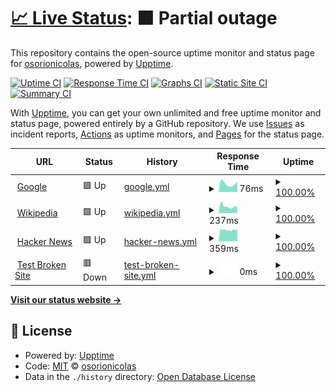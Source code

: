 # [📈 Live Status](https://osorionicolas.github.io/upptime): <!--live status--> **🟧 Partial outage**

This repository contains the open-source uptime monitor and status page for [osorionicolas](https://osorionicolas.github.io/upptime), powered by [Upptime](https://github.com/upptime/upptime).

[![Uptime CI](https://github.com/osorionicolas/upptime/workflows/Uptime%20CI/badge.svg)](https://github.com/osorionicolas/upptime/actions?query=workflow%3A%22Uptime+CI%22)
[![Response Time CI](https://github.com/osorionicolas/upptime/workflows/Response%20Time%20CI/badge.svg)](https://github.com/osorionicolas/upptime/actions?query=workflow%3A%22Response+Time+CI%22)
[![Graphs CI](https://github.com/osorionicolas/upptime/workflows/Graphs%20CI/badge.svg)](https://github.com/osorionicolas/upptime/actions?query=workflow%3A%22Graphs+CI%22)
[![Static Site CI](https://github.com/osorionicolas/upptime/workflows/Static%20Site%20CI/badge.svg)](https://github.com/osorionicolas/upptime/actions?query=workflow%3A%22Static+Site+CI%22)
[![Summary CI](https://github.com/osorionicolas/upptime/workflows/Summary%20CI/badge.svg)](https://github.com/osorionicolas/upptime/actions?query=workflow%3A%22Summary+CI%22)

With [Upptime](https://upptime.js.org), you can get your own unlimited and free uptime monitor and status page, powered entirely by a GitHub repository. We use [Issues](https://github.com/osorionicolas/upptime/issues) as incident reports, [Actions](https://github.com/osorionicolas/upptime/actions) as uptime monitors, and [Pages](https://osorionicolas.github.io/upptime) for the status page.

<!--start: status pages-->
<!-- This summary is generated by Upptime (https://github.com/upptime/upptime) -->
<!-- Do not edit this manually, your changes will be overwritten -->
<!-- prettier-ignore -->
| URL | Status | History | Response Time | Uptime |
| --- | ------ | ------- | ------------- | ------ |
| <img alt="" src="https://favicons.githubusercontent.com/www.google.com" height="13"> [Google](https://www.google.com) | 🟩 Up | [google.yml](https://github.com/osorionicolas/upptime/commits/HEAD/history/google.yml) | <details><summary><img alt="Response time graph" src="./graphs/google/response-time-week.png" height="20"> 76ms</summary><br><a href="https://osorionicolas.github.io/upptime/history/google"><img alt="Response time 68" src="https://img.shields.io/endpoint?url=https%3A%2F%2Fraw.githubusercontent.com%2Fosorionicolas%2Fupptime%2FHEAD%2Fapi%2Fgoogle%2Fresponse-time.json"></a><br><a href="https://osorionicolas.github.io/upptime/history/google"><img alt="24-hour response time 94" src="https://img.shields.io/endpoint?url=https%3A%2F%2Fraw.githubusercontent.com%2Fosorionicolas%2Fupptime%2FHEAD%2Fapi%2Fgoogle%2Fresponse-time-day.json"></a><br><a href="https://osorionicolas.github.io/upptime/history/google"><img alt="7-day response time 76" src="https://img.shields.io/endpoint?url=https%3A%2F%2Fraw.githubusercontent.com%2Fosorionicolas%2Fupptime%2FHEAD%2Fapi%2Fgoogle%2Fresponse-time-week.json"></a><br><a href="https://osorionicolas.github.io/upptime/history/google"><img alt="30-day response time 68" src="https://img.shields.io/endpoint?url=https%3A%2F%2Fraw.githubusercontent.com%2Fosorionicolas%2Fupptime%2FHEAD%2Fapi%2Fgoogle%2Fresponse-time-month.json"></a><br><a href="https://osorionicolas.github.io/upptime/history/google"><img alt="1-year response time 68" src="https://img.shields.io/endpoint?url=https%3A%2F%2Fraw.githubusercontent.com%2Fosorionicolas%2Fupptime%2FHEAD%2Fapi%2Fgoogle%2Fresponse-time-year.json"></a></details> | <details><summary><a href="https://osorionicolas.github.io/upptime/history/google">100.00%</a></summary><a href="https://osorionicolas.github.io/upptime/history/google"><img alt="All-time uptime 100.00%" src="https://img.shields.io/endpoint?url=https%3A%2F%2Fraw.githubusercontent.com%2Fosorionicolas%2Fupptime%2FHEAD%2Fapi%2Fgoogle%2Fuptime.json"></a><br><a href="https://osorionicolas.github.io/upptime/history/google"><img alt="24-hour uptime 100.00%" src="https://img.shields.io/endpoint?url=https%3A%2F%2Fraw.githubusercontent.com%2Fosorionicolas%2Fupptime%2FHEAD%2Fapi%2Fgoogle%2Fuptime-day.json"></a><br><a href="https://osorionicolas.github.io/upptime/history/google"><img alt="7-day uptime 100.00%" src="https://img.shields.io/endpoint?url=https%3A%2F%2Fraw.githubusercontent.com%2Fosorionicolas%2Fupptime%2FHEAD%2Fapi%2Fgoogle%2Fuptime-week.json"></a><br><a href="https://osorionicolas.github.io/upptime/history/google"><img alt="30-day uptime 100.00%" src="https://img.shields.io/endpoint?url=https%3A%2F%2Fraw.githubusercontent.com%2Fosorionicolas%2Fupptime%2FHEAD%2Fapi%2Fgoogle%2Fuptime-month.json"></a><br><a href="https://osorionicolas.github.io/upptime/history/google"><img alt="1-year uptime 100.00%" src="https://img.shields.io/endpoint?url=https%3A%2F%2Fraw.githubusercontent.com%2Fosorionicolas%2Fupptime%2FHEAD%2Fapi%2Fgoogle%2Fuptime-year.json"></a></details>
| <img alt="" src="https://favicons.githubusercontent.com/en.wikipedia.org" height="13"> [Wikipedia](https://en.wikipedia.org) | 🟩 Up | [wikipedia.yml](https://github.com/osorionicolas/upptime/commits/HEAD/history/wikipedia.yml) | <details><summary><img alt="Response time graph" src="./graphs/wikipedia/response-time-week.png" height="20"> 237ms</summary><br><a href="https://osorionicolas.github.io/upptime/history/wikipedia"><img alt="Response time 221" src="https://img.shields.io/endpoint?url=https%3A%2F%2Fraw.githubusercontent.com%2Fosorionicolas%2Fupptime%2FHEAD%2Fapi%2Fwikipedia%2Fresponse-time.json"></a><br><a href="https://osorionicolas.github.io/upptime/history/wikipedia"><img alt="24-hour response time 198" src="https://img.shields.io/endpoint?url=https%3A%2F%2Fraw.githubusercontent.com%2Fosorionicolas%2Fupptime%2FHEAD%2Fapi%2Fwikipedia%2Fresponse-time-day.json"></a><br><a href="https://osorionicolas.github.io/upptime/history/wikipedia"><img alt="7-day response time 237" src="https://img.shields.io/endpoint?url=https%3A%2F%2Fraw.githubusercontent.com%2Fosorionicolas%2Fupptime%2FHEAD%2Fapi%2Fwikipedia%2Fresponse-time-week.json"></a><br><a href="https://osorionicolas.github.io/upptime/history/wikipedia"><img alt="30-day response time 221" src="https://img.shields.io/endpoint?url=https%3A%2F%2Fraw.githubusercontent.com%2Fosorionicolas%2Fupptime%2FHEAD%2Fapi%2Fwikipedia%2Fresponse-time-month.json"></a><br><a href="https://osorionicolas.github.io/upptime/history/wikipedia"><img alt="1-year response time 221" src="https://img.shields.io/endpoint?url=https%3A%2F%2Fraw.githubusercontent.com%2Fosorionicolas%2Fupptime%2FHEAD%2Fapi%2Fwikipedia%2Fresponse-time-year.json"></a></details> | <details><summary><a href="https://osorionicolas.github.io/upptime/history/wikipedia">100.00%</a></summary><a href="https://osorionicolas.github.io/upptime/history/wikipedia"><img alt="All-time uptime 100.00%" src="https://img.shields.io/endpoint?url=https%3A%2F%2Fraw.githubusercontent.com%2Fosorionicolas%2Fupptime%2FHEAD%2Fapi%2Fwikipedia%2Fuptime.json"></a><br><a href="https://osorionicolas.github.io/upptime/history/wikipedia"><img alt="24-hour uptime 100.00%" src="https://img.shields.io/endpoint?url=https%3A%2F%2Fraw.githubusercontent.com%2Fosorionicolas%2Fupptime%2FHEAD%2Fapi%2Fwikipedia%2Fuptime-day.json"></a><br><a href="https://osorionicolas.github.io/upptime/history/wikipedia"><img alt="7-day uptime 100.00%" src="https://img.shields.io/endpoint?url=https%3A%2F%2Fraw.githubusercontent.com%2Fosorionicolas%2Fupptime%2FHEAD%2Fapi%2Fwikipedia%2Fuptime-week.json"></a><br><a href="https://osorionicolas.github.io/upptime/history/wikipedia"><img alt="30-day uptime 100.00%" src="https://img.shields.io/endpoint?url=https%3A%2F%2Fraw.githubusercontent.com%2Fosorionicolas%2Fupptime%2FHEAD%2Fapi%2Fwikipedia%2Fuptime-month.json"></a><br><a href="https://osorionicolas.github.io/upptime/history/wikipedia"><img alt="1-year uptime 100.00%" src="https://img.shields.io/endpoint?url=https%3A%2F%2Fraw.githubusercontent.com%2Fosorionicolas%2Fupptime%2FHEAD%2Fapi%2Fwikipedia%2Fuptime-year.json"></a></details>
| <img alt="" src="https://favicons.githubusercontent.com/news.ycombinator.com" height="13"> [Hacker News](https://news.ycombinator.com) | 🟩 Up | [hacker-news.yml](https://github.com/osorionicolas/upptime/commits/HEAD/history/hacker-news.yml) | <details><summary><img alt="Response time graph" src="./graphs/hacker-news/response-time-week.png" height="20"> 359ms</summary><br><a href="https://osorionicolas.github.io/upptime/history/hacker-news"><img alt="Response time 374" src="https://img.shields.io/endpoint?url=https%3A%2F%2Fraw.githubusercontent.com%2Fosorionicolas%2Fupptime%2FHEAD%2Fapi%2Fhacker-news%2Fresponse-time.json"></a><br><a href="https://osorionicolas.github.io/upptime/history/hacker-news"><img alt="24-hour response time 377" src="https://img.shields.io/endpoint?url=https%3A%2F%2Fraw.githubusercontent.com%2Fosorionicolas%2Fupptime%2FHEAD%2Fapi%2Fhacker-news%2Fresponse-time-day.json"></a><br><a href="https://osorionicolas.github.io/upptime/history/hacker-news"><img alt="7-day response time 359" src="https://img.shields.io/endpoint?url=https%3A%2F%2Fraw.githubusercontent.com%2Fosorionicolas%2Fupptime%2FHEAD%2Fapi%2Fhacker-news%2Fresponse-time-week.json"></a><br><a href="https://osorionicolas.github.io/upptime/history/hacker-news"><img alt="30-day response time 374" src="https://img.shields.io/endpoint?url=https%3A%2F%2Fraw.githubusercontent.com%2Fosorionicolas%2Fupptime%2FHEAD%2Fapi%2Fhacker-news%2Fresponse-time-month.json"></a><br><a href="https://osorionicolas.github.io/upptime/history/hacker-news"><img alt="1-year response time 374" src="https://img.shields.io/endpoint?url=https%3A%2F%2Fraw.githubusercontent.com%2Fosorionicolas%2Fupptime%2FHEAD%2Fapi%2Fhacker-news%2Fresponse-time-year.json"></a></details> | <details><summary><a href="https://osorionicolas.github.io/upptime/history/hacker-news">100.00%</a></summary><a href="https://osorionicolas.github.io/upptime/history/hacker-news"><img alt="All-time uptime 100.00%" src="https://img.shields.io/endpoint?url=https%3A%2F%2Fraw.githubusercontent.com%2Fosorionicolas%2Fupptime%2FHEAD%2Fapi%2Fhacker-news%2Fuptime.json"></a><br><a href="https://osorionicolas.github.io/upptime/history/hacker-news"><img alt="24-hour uptime 100.00%" src="https://img.shields.io/endpoint?url=https%3A%2F%2Fraw.githubusercontent.com%2Fosorionicolas%2Fupptime%2FHEAD%2Fapi%2Fhacker-news%2Fuptime-day.json"></a><br><a href="https://osorionicolas.github.io/upptime/history/hacker-news"><img alt="7-day uptime 100.00%" src="https://img.shields.io/endpoint?url=https%3A%2F%2Fraw.githubusercontent.com%2Fosorionicolas%2Fupptime%2FHEAD%2Fapi%2Fhacker-news%2Fuptime-week.json"></a><br><a href="https://osorionicolas.github.io/upptime/history/hacker-news"><img alt="30-day uptime 100.00%" src="https://img.shields.io/endpoint?url=https%3A%2F%2Fraw.githubusercontent.com%2Fosorionicolas%2Fupptime%2FHEAD%2Fapi%2Fhacker-news%2Fuptime-month.json"></a><br><a href="https://osorionicolas.github.io/upptime/history/hacker-news"><img alt="1-year uptime 100.00%" src="https://img.shields.io/endpoint?url=https%3A%2F%2Fraw.githubusercontent.com%2Fosorionicolas%2Fupptime%2FHEAD%2Fapi%2Fhacker-news%2Fuptime-year.json"></a></details>
| <img alt="" src="https://favicons.githubusercontent.com/thissitedoesnotexist.koj.co" height="13"> [Test Broken Site](https://thissitedoesnotexist.koj.co) | 🟥 Down | [test-broken-site.yml](https://github.com/osorionicolas/upptime/commits/HEAD/history/test-broken-site.yml) | <details><summary><img alt="Response time graph" src="./graphs/test-broken-site/response-time-week.png" height="20"> 0ms</summary><br><a href="https://osorionicolas.github.io/upptime/history/test-broken-site"><img alt="Response time 0" src="https://img.shields.io/endpoint?url=https%3A%2F%2Fraw.githubusercontent.com%2Fosorionicolas%2Fupptime%2FHEAD%2Fapi%2Ftest-broken-site%2Fresponse-time.json"></a><br><a href="https://osorionicolas.github.io/upptime/history/test-broken-site"><img alt="24-hour response time 0" src="https://img.shields.io/endpoint?url=https%3A%2F%2Fraw.githubusercontent.com%2Fosorionicolas%2Fupptime%2FHEAD%2Fapi%2Ftest-broken-site%2Fresponse-time-day.json"></a><br><a href="https://osorionicolas.github.io/upptime/history/test-broken-site"><img alt="7-day response time 0" src="https://img.shields.io/endpoint?url=https%3A%2F%2Fraw.githubusercontent.com%2Fosorionicolas%2Fupptime%2FHEAD%2Fapi%2Ftest-broken-site%2Fresponse-time-week.json"></a><br><a href="https://osorionicolas.github.io/upptime/history/test-broken-site"><img alt="30-day response time 0" src="https://img.shields.io/endpoint?url=https%3A%2F%2Fraw.githubusercontent.com%2Fosorionicolas%2Fupptime%2FHEAD%2Fapi%2Ftest-broken-site%2Fresponse-time-month.json"></a><br><a href="https://osorionicolas.github.io/upptime/history/test-broken-site"><img alt="1-year response time 0" src="https://img.shields.io/endpoint?url=https%3A%2F%2Fraw.githubusercontent.com%2Fosorionicolas%2Fupptime%2FHEAD%2Fapi%2Ftest-broken-site%2Fresponse-time-year.json"></a></details> | <details><summary><a href="https://osorionicolas.github.io/upptime/history/test-broken-site">100.00%</a></summary><a href="https://osorionicolas.github.io/upptime/history/test-broken-site"><img alt="All-time uptime 100.00%" src="https://img.shields.io/endpoint?url=https%3A%2F%2Fraw.githubusercontent.com%2Fosorionicolas%2Fupptime%2FHEAD%2Fapi%2Ftest-broken-site%2Fuptime.json"></a><br><a href="https://osorionicolas.github.io/upptime/history/test-broken-site"><img alt="24-hour uptime 100.00%" src="https://img.shields.io/endpoint?url=https%3A%2F%2Fraw.githubusercontent.com%2Fosorionicolas%2Fupptime%2FHEAD%2Fapi%2Ftest-broken-site%2Fuptime-day.json"></a><br><a href="https://osorionicolas.github.io/upptime/history/test-broken-site"><img alt="7-day uptime 100.00%" src="https://img.shields.io/endpoint?url=https%3A%2F%2Fraw.githubusercontent.com%2Fosorionicolas%2Fupptime%2FHEAD%2Fapi%2Ftest-broken-site%2Fuptime-week.json"></a><br><a href="https://osorionicolas.github.io/upptime/history/test-broken-site"><img alt="30-day uptime 100.00%" src="https://img.shields.io/endpoint?url=https%3A%2F%2Fraw.githubusercontent.com%2Fosorionicolas%2Fupptime%2FHEAD%2Fapi%2Ftest-broken-site%2Fuptime-month.json"></a><br><a href="https://osorionicolas.github.io/upptime/history/test-broken-site"><img alt="1-year uptime 100.00%" src="https://img.shields.io/endpoint?url=https%3A%2F%2Fraw.githubusercontent.com%2Fosorionicolas%2Fupptime%2FHEAD%2Fapi%2Ftest-broken-site%2Fuptime-year.json"></a></details>

<!--end: status pages-->

[**Visit our status website →**](https://osorionicolas.github.io/upptime)

## 📄 License

- Powered by: [Upptime](https://github.com/upptime/upptime)
- Code: [MIT](./LICENSE) © [osorionicolas](https://osorionicolas.github.io/upptime)
- Data in the `./history` directory: [Open Database License](https://opendatacommons.org/licenses/odbl/1-0/)
